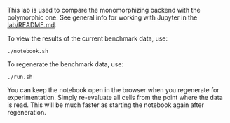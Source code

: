 This lab is used to compare the monomorphizing backend with the polymorphic one.
See general info for working with Jupyter in the [lab/README.md](../../README.md).

To view the results of the current benchmark data, use:

```
./notebook.sh
```

To regenerate the benchmark data, use:

```
./run.sh
```

You can keep the notebook open in the browser when you regenerate for experimentation.
Simply re-evaluate all cells from the point where the data is read. This will be much faster as
starting the notebook again after regeneration.
